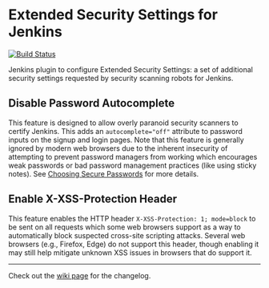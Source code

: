 # Extended Security Settings for Jenkins

[![Build Status](https://ci.jenkins.io/buildStatus/icon?job=Plugins/paranoia-plugin/master)](https://ci.jenkins.io/job/Plugins/job/paranoia-plugin/job/master/)

Jenkins plugin to configure Extended Security Settings: a set of additional security settings requested by security scanning robots for Jenkins.

## Disable Password Autocomplete

This feature is designed to allow overly paranoid security scanners to certify Jenkins.
This adds an `autocomplete="off"` attribute to password inputs on the signup and login pages.
Note that this feature is generally ignored by modern web browsers due to the inherent insecurity of attempting to prevent password managers from working which encourages weak passwords or bad password management practices (like using sticky notes).
See [Choosing Secure Passwords](https://www.schneier.com/blog/archives/2014/03/choosing_secure_1.html) for more details.

## Enable X-XSS-Protection Header

This feature enables the HTTP header `X-XSS-Protection: 1; mode=block` to be sent on all requests which some web browsers support as a way to automatically block suspected cross-site scripting attacks.
Several web browsers (e.g., Firefox, Edge) do not support this header, though enabling it may still help mitigate unknown XSS issues in browsers that do support it.

---

Check out the [wiki page](https://wiki.jenkins.io/display/JENKINS/Paranoia+Plugin) for the changelog.
